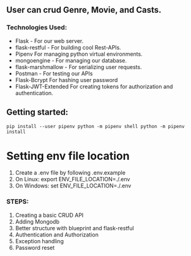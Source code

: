 ## User can crud Genre, Movie, and Casts.

### Technologies Used:

- Flask - For our web server.
- flask-restful - For building cool Rest-APIs.
- Pipenv For managing python virtual environments.
- mongoengine - For managing our database.
- flask-marshmallow - For serializing user requests.
- Postman - For testing our APIs
- Flask-Bcrypt For hashing user password
- Flask-JWT-Extended For creating tokens for authorization and authentication.

## Getting started:
`
pip install --user pipenv
python -m pipenv shell
python -m pipenv install
`

# Setting env file location
1. Create a .env file by following .env.example 
2. On Linux: export ENV_FILE_LOCATION=./.env
3. On Windows: set ENV_FILE_LOCATION=./.env

### STEPS:
1. Creating a basic CRUD API
2. Adding Mongodb
3. Better structure with blueprint and flask-restful
4. Authentication and Authorization
5. Exception handling
6. Password reset